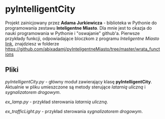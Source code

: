# pyIntelligentCity
Projekt zainicjowany przez **Adama Jurkiewicza** - biblioteka w Pythonie do programowania zestawu **Inteligentne Miasto**.
Dla mnie jest to okazja do nauki programowania w Pythonie i "oswajanie" github'a. Pierwsze przykłady funkcji, odpowiadające bloczkom z programu *Inteligentne Miasto* <a href="http://cyfrowyodkrywca.pl/InteligentneMiasto/jak-to-dziala/#do_pobrania" target=_blank>link</a>, znajdziesz w folderze https://github.com/abixadamj/pyInteligentneMiasto/tree/master/wrata_functions

## Pliki
*pyIntelligentCity.py* - główny moduł zawierający klasę **pyIntelligentCity**. Aktualnie w pliku umieszczone są metody sterujące *latarnią uliczną* i *sygnalizatorem drogowym*.

*ex_lamp.py* - przykład sterowania *latarnią uliczną*.

*ex_trafficLight.py* - przykład sterowania *sygnalizatorem drogowym*.

